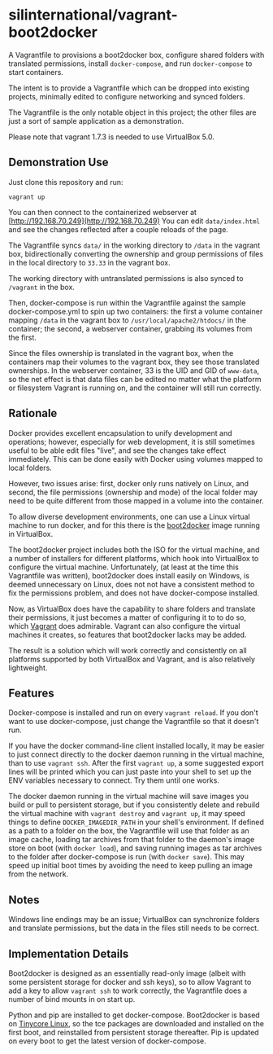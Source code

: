 silinternational/vagrant-boot2docker
====================================

A Vagrantfile to provisions a boot2docker box, configure shared folders with
translated permissions, install `docker-compose`, and run `docker-compose` to
start containers.

The intent is to provide a Vagrantfile which can be dropped into existing
projects, minimally edited to configure networking and synced folders.

The Vagrantfile is the only notable object in this project; the other files are
just a sort of sample application as a demonstration.

Please note that vagrant 1.7.3 is needed to use VirtualBox 5.0.

Demonstration Use
-----------------
Just clone this repository and run:

    vagrant up

You can then connect to the containerized webserver at
[http://192.168.70.249](http://192.168.70.249) You can edit `data/index.html` and
see the changes reflected after a couple reloads of the page.

The Vagrantfile syncs `data/` in the working directory to `/data` in the
vagrant box, bidirectionally converting the ownership and group permissions of
files in the local directory to `33.33` in the vagrant box.

The working directory with untranslated permissions is also synced to 
`/vagrant` in the box.

Then, docker-compose is run within the Vagrantfile against the sample
docker-compose.yml to spin up two containers: the first a volume container
mapping `/data` in the vagrant box to `/usr/local/apache2/htdocs/` in the
container; the second, a webserver container, grabbing its volumes from the
first.

Since the files ownership is translated in the vagrant box, when the containers
map their volumes to the vagrant box, they see those translated ownerships.
In the webserver container, 33 is the UID and GID of `www-data`, so the net
effect is that data files can be edited no matter what the platform or
filesystem Vagrant is running on, and the container will still run correctly.

Rationale
---------

Docker provides excellent encapsulation to unify development and operations;
however, especially for web development, it is still sometimes useful to be able
edit files "live", and see the changes take effect immediately. This can be done
easily with Docker using volumes mapped to local folders.

However, two issues arise: first, docker only runs natively on Linux, and
second, the file permissions (ownership and mode) of the local folder may need
to be quite different from those mapped in a volume into the container.

To allow diverse development environments, one can use a Linux virtual machine
to run docker, and for this there is the
[boot2docker](http://boot2docker.io/)
image running in VirtualBox.

The boot2docker project includes both the ISO for the virtual machine, and a
number of installers for different platforms, which hook into VirtualBox to
configure the virtual machine. Unfortunately, (at least at the time 
this Vagrantfile was written), boot2docker does install easily on Windows, is 
deemed unnecessary on Linux, does not not have a consistent method to fix the 
permissions problem, and does not have docker-compose installed.

Now, as VirtualBox does have the capability to share folders and translate their
permissions, it just becomes a matter of configuring it to to do so, which
[Vagrant](https://www.vagrantup.com/)
does admirable. Vagrant can also configure the virtual machines it creates, so
features that boot2docker lacks may be added.

The result is a solution which will work correctly and consistently on all
platforms supported by both VirtualBox and Vagrant, and is also relatively
lightweight.

Features
--------

Docker-compose is installed and run on every `vagrant reload`. If you don't want
to use docker-compose, just change the Vagrantfile so that it doesn't run.

If you have the docker command-line client installed locally, it may be easier to
just connect directly to the docker daemon running in the virtual machine, than
to use `vagrant ssh`. After the first `vagrant up`, a some suggested export
lines will be printed which you can just paste into your shell to set up the ENV
variables necessary to connect. Try them until one works.

The docker daemon running in the virtual machine will save images you build or
pull to persistent storage, but if you consistently delete and rebuild the
virtual machine with `vagrant destroy` and `vagrant up`, it may speed things to
define `DOCKER_IMAGEDIR_PATH` in your shell's environment. If defined as a path
to a folder on the box, the Vagrantfile will use that folder as an image cache,
loading tar archives from that folder to the daemon's image store on boot (with
`docker load`), and saving running images as tar archives to the folder after
docker-compose is run (with `docker save`). This may speed up initial boot times
by avoiding the need to keep pulling an image from the network.

Notes
-----

Windows line endings may be an issue; VirtualBox can synchronize folders and
translate permissions, but the data in the files still needs to be correct.

Implementation Details
----------------------

Boot2docker is designed as an essentially read-only image (albeit with some
persistent storage for docker and ssh keys), so to allow Vagrant to add a key to
allow `vagrant ssh` to work correctly, the Vagrantfile does a number of bind
mounts in on start up.

Python and pip are installed to get docker-compose. Boot2docker is based on
[Tinycore Linux](http://distro.ibiblio.org/tinycorelinux/welcome.html), so the
tce packages are downloaded and installed on the first boot, and reinstalled
from persistent storage thereafter. Pip is updated on every boot to get the
latest version of docker-compose.
